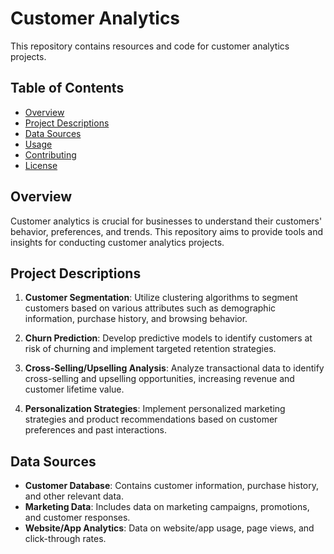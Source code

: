 # Customer Analytics

This repository contains resources and code for customer analytics projects.

## Table of Contents

- [Overview](#overview)
- [Project Descriptions](#project-descriptions)
- [Data Sources](#data-sources)
- [Usage](#usage)
- [Contributing](#contributing)
- [License](#license)

## Overview

Customer analytics is crucial for businesses to understand their customers' behavior, preferences, and trends. This repository aims to provide tools and insights for conducting customer analytics projects.

## Project Descriptions

1. **Customer Segmentation**: Utilize clustering algorithms to segment customers based on various attributes such as demographic information, purchase history, and browsing behavior.

2. **Churn Prediction**: Develop predictive models to identify customers at risk of churning and implement targeted retention strategies.

3. **Cross-Selling/Upselling Analysis**: Analyze transactional data to identify cross-selling and upselling opportunities, increasing revenue and customer lifetime value.

4. **Personalization Strategies**: Implement personalized marketing strategies and product recommendations based on customer preferences and past interactions.

## Data Sources

- **Customer Database**: Contains customer information, purchase history, and other relevant data.
- **Marketing Data**: Includes data on marketing campaigns, promotions, and customer responses.
- **Website/App Analytics**: Data on website/app usage, page views, and click-through rates.

